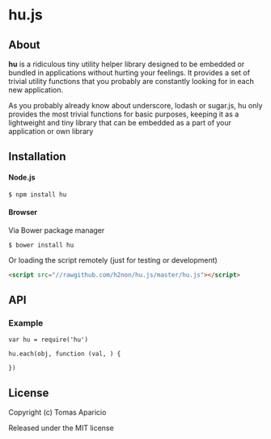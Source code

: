 # hu.js

## About

**hu** is a ridiculous tiny utility helper library designed to be embedded or bundled in applications 
without hurting your feelings. It provides a set of trivial utility functions that you probably are constantly looking for in each new application.

As you probably already know about underscore, lodash or sugar.js, 
hu only provides the most trivial functions for basic purposes, keeping it as a 
lightweight and tiny library that can be embedded as a part of your application or own library

## Installation

#### Node.js

```
$ npm install hu
```

#### Browser

Via Bower package manager
```
$ bower install hu
```
Or loading the script remotely (just for testing or development)
```html
<script src="//rawgithub.com/h2non/hu.js/master/hu.js"></script>
```

## API

### Example
```
var hu = require('hu')

hu.each(obj, function (val, ) {
  
})
```

## License

Copyright (c) Tomas Aparicio

Released under the MIT license
